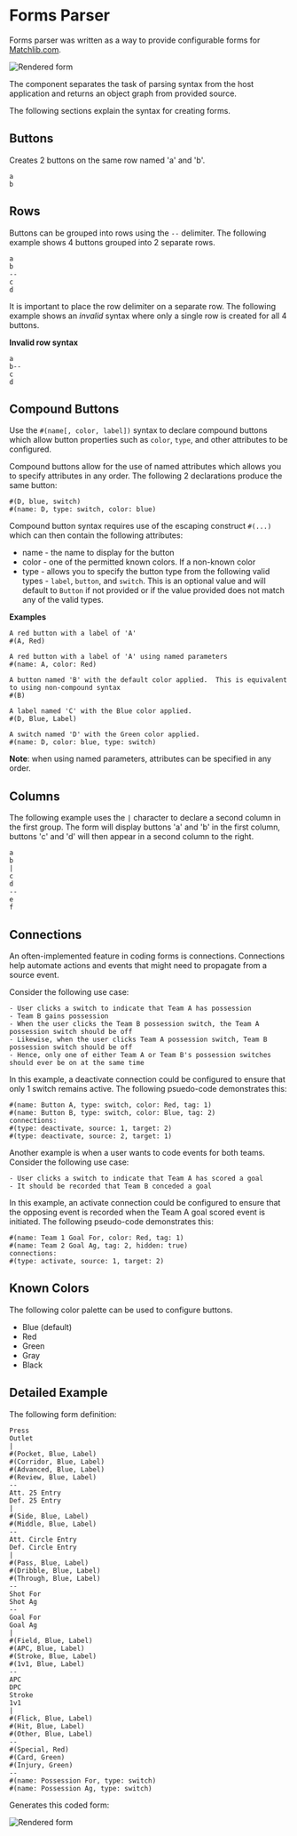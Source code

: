 # Forms Parser

Forms parser was written as a way to provide configurable forms for [Matchlib.com](https://matchlib.com).

![Rendered form](https://github.com/dneimke/forms-parse/blob/main/images/full-example-form.png?raw=true)

The component separates the task of parsing syntax from the host application and returns an object graph from provided source.

The following sections explain the syntax for creating forms.


## Buttons

Creates 2 buttons on the same row named 'a' and 'b'.

```
a
b
```


## Rows

Buttons can be grouped into rows using the `--` delimiter. The following example shows 4 buttons grouped into 2 separate rows. 

```
a
b
--
c
d
```

It is important to place the row delimiter on a separate row. The following example shows an _invalid_ syntax where only a single row is created for all 4 buttons.

**Invalid row syntax**
```
a
b--
c
d
```

## Compound Buttons

Use the `#(name[, color, label])` syntax to declare compound buttons which allow button properties such as `color`, `type`, and other attributes to be configured.

Compound buttons allow for the use of named attributes which allows you to specify attributes in any order. The following 2 declarations produce the same button:

```
#(D, blue, switch)
#(name: D, type: switch, color: blue)
```

Compound button syntax requires use of the escaping construct `#(...)` which can then contain the following attributes:

- name - the name to display for the button
- color - one of the permitted known colors.  If a non-known color
- type - allows you to specify the button type from the following valid types - `label`, `button`, and `switch`. This is an optional value and will default to `Button` if not provided or if the value provided does not match any of the valid types.

**Examples**

```
A red button with a label of 'A'
#(A, Red)

A red button with a label of 'A' using named parameters
#(name: A, color: Red)

A button named 'B' with the default color applied.  This is equivalent to using non-compound syntax
#(B)

A label named 'C' with the Blue color applied.
#(D, Blue, Label)

A switch named 'D' with the Green color applied.
#(name: D, color: blue, type: switch)
```

**Note**: when using named parameters, attributes can be specified in any order. 

## Columns

The following example uses the `|` character to declare a second column in the first group. The form will display buttons 'a' and 'b' in the first column, buttons 'c' and 'd' will then appear in a second column to the right.

```
a
b
|
c
d
--
e
f
```

## Connections

An often-implemented feature in coding forms is connections.  Connections help automate actions and events that might need to propagate from a source event.

Consider the following use case:

```
- User clicks a switch to indicate that Team A has possession
- Team B gains possession
- When the user clicks the Team B possession switch, the Team A possession switch should be off
- Likewise, when the user clicks Team A possession switch, Team B possession switch should be off
- Hence, only one of either Team A or Team B's possession switches should ever be on at the same time
```

In this example, a deactivate connection could be configured to ensure that only 1 switch remains active. The following psuedo-code demonstrates this:

```
#(name: Button A, type: switch, color: Red, tag: 1)
#(name: Button B, type: switch, color: Blue, tag: 2)
connections:
#(type: deactivate, source: 1, target: 2)
#(type: deactivate, source: 2, target: 1)
```

Another example is when a user wants to code events for both teams. Consider the following use case:

```
- User clicks a switch to indicate that Team A has scored a goal
- It should be recorded that Team B conceded a goal
```

In this example, an activate connection could be configured to ensure that the opposing event is recorded when the Team A goal scored event is initiated. The following pseudo-code demonstrates this:

```
#(name: Team 1 Goal For, color: Red, tag: 1)
#(name: Team 2 Goal Ag, tag: 2, hidden: true)
connections:
#(type: activate, source: 1, target: 2)
```

## Known Colors

The following color palette can be used to configure buttons.

- Blue (default)
- Red
- Green
- Gray
- Black

## Detailed Example

The following form definition:

```
Press
Outlet
|
#(Pocket, Blue, Label)
#(Corridor, Blue, Label)
#(Advanced, Blue, Label)
#(Review, Blue, Label)
--
Att. 25 Entry
Def. 25 Entry
|
#(Side, Blue, Label)
#(Middle, Blue, Label)
--
Att. Circle Entry
Def. Circle Entry
|
#(Pass, Blue, Label)
#(Dribble, Blue, Label)
#(Through, Blue, Label)
--
Shot For
Shot Ag
--
Goal For
Goal Ag
|
#(Field, Blue, Label)
#(APC, Blue, Label)
#(Stroke, Blue, Label)
#(1v1, Blue, Label)
--
APC
DPC
Stroke
1v1
|
#(Flick, Blue, Label)
#(Hit, Blue, Label)
#(Other, Blue, Label)
--
#(Special, Red)
#(Card, Green)
#(Injury, Green)
--
#(name: Possession For, type: switch)
#(name: Possession Ag, type: switch)
```

Generates this coded form:

![Rendered form](https://github.com/dneimke/forms-parse/blob/main/images/full-example-form.png?raw=true)
